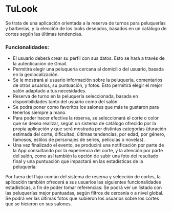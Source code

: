 # TuLook
Se trata de una aplicación orientada a la reserva de turnos para peluquerías y barberías, y la elección de los looks deseados, basados en un catálogo de cortes según las últimas tendencias.

### Funcionalidades:
  - El usuario deberá crear su perfil con sus datos. Esto se hará a través de la autenticación de Gmail.
  - Permitirá elegir una peluquería cercana al domicilio del usuario, basada en la geolocalización.
  - Se le mostrará al usuario información sobre la peluquería, comentarios de otros usuarios, su puntuación, y fotos. Esto permitirá elegir el mejor salón adaptado a tus necesidades. 
  - Reserva de turno en la peluquería seleccionada, basada en disponibilidades tanto del usuario como del salón. 
  - Se podrá poner como favoritos los salones que más te gustaron para tenerlos siempre a mano.
  - Para poder hacer efectiva la reserva, se seleccionará el corte o color que se desea realizar, según un sistema de catálogo ofrecido por la propia aplicación y que será mostrada por distintas categorías (duración estimada del corte, dificultad, últimas tendencias, por edad, por género, famosos, estilos de personajes de series, películas o novelas).
  - Una vez finalizado el evento, se producirá una notificación por parte de la App consultando por la experiencia del corte, y la atención por parte del salón, como así también la opción de subir una foto del resultado final y una puntuación que impactará en las estadísticas de la peluquería.

Por fuera del flujo común del sistema de reserva y selección de cortes, la aplicación también ofrecerá a sus usuarios las siguientes funcionalidades estadísticas, a fin de poder tomar referencias:
Se podrá ver un listado con las peluquerías mejor puntuadas, según filtros de cercanía o a nivel global.
Se podrá ver las últimas fotos que subieron los usuarios sobre los cortes que se hicieron en sus salones.

